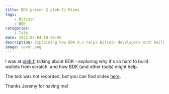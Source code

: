 ```yaml
---
title: BDK primer @ pleb.fi Miami
tags:
    - Bitcoin
    - BDK
categories:
    - Talk
date: 2022-04-04 10:30:00
description: Explaining how BDK 0.x helps Bitcoin developers with building wallets.
image: cover.png
---
```


I was at [pleb.fi](pleb.fi/miami2022) talking about BDK - exploring why it's so hard to build wallets from scratch, and how BDK (and other tools) might help.

The talk was not recorded, but you can find slides [here](https://slides.com/danielabrozzoni/bdk-primer).

Thanks Jeremy for having me!

<!--more-->
